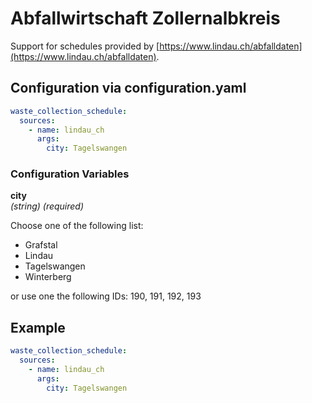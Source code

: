 # Abfallwirtschaft Zollernalbkreis

Support for schedules provided by [https://www.lindau.ch/abfalldaten](https://www.lindau.ch/abfalldaten).

## Configuration via configuration.yaml

```yaml
waste_collection_schedule:
  sources:
    - name: lindau_ch
      args:
        city: Tagelswangen

```

### Configuration Variables

**city**  
*(string) (required)*

Choose one of the following list:

- Grafstal
- Lindau
- Tagelswangen
- Winterberg

or use one the following IDs: 190, 191, 192, 193

## Example

```yaml
waste_collection_schedule:
  sources:
    - name: lindau_ch
      args:
        city: Tagelswangen

```

